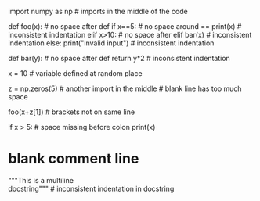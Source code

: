 import numpy as np    # imports in the middle of the code

def foo(x):        # no space after def
     if x==5:     # no space around ==
          print(x)   # inconsistent indentation
     elif x>10:    # no space after elif
         bar(x)   # inconsistent indentation
     else:
         print("Invalid input")  # inconsistent indentation
         
def bar(y):        # no space after def
       return y*2   # inconsistent indentation
  
x = 10               # variable defined at random place
  
z = np.zeros(5)      # another import in the middle
                   # blank line has too much space  
                    
foo(x+z[1])            # brackets not on same line   

if x > 5: # space missing before colon
         print(x)
# blank comment line
                  
"""This is 
   a multiline  
              docstring"""    # inconsistent indentation in docstring